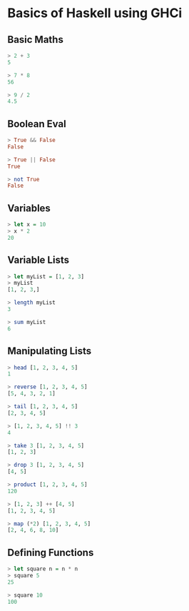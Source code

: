 # Basics of Haskell using GHCi

## Basic Maths
```haskell
> 2 + 3
5

> 7 * 8
56

> 9 / 2
4.5
```

## Boolean Eval
```haskell
> True && False
False

> True || False
True

> not True
False
```

## Variables
```haskell
> let x = 10
> x * 2
20
```

## Variable Lists
```haskell
> let myList = [1, 2, 3]
> myList
[1, 2, 3,]

> length myList
3

> sum myList
6
```

## Manipulating Lists
```haskell
> head [1, 2, 3, 4, 5]
1

> reverse [1, 2, 3, 4, 5]
[5, 4, 3, 2, 1]

> tail [1, 2, 3, 4, 5]
[2, 3, 4, 5]

> [1, 2, 3, 4, 5] !! 3
4

> take 3 [1, 2, 3, 4, 5]
[1, 2, 3]

> drop 3 [1, 2, 3, 4, 5]
[4, 5]

> product [1, 2, 3, 4, 5]
120

> [1, 2, 3] ++ [4, 5]
[1, 2, 3, 4, 5]

> map (*2) [1, 2, 3, 4, 5]
[2, 4, 6, 8, 10]
```

## Defining Functions
```haskell
> let square n = n * n
> square 5
25

> square 10
100
```










